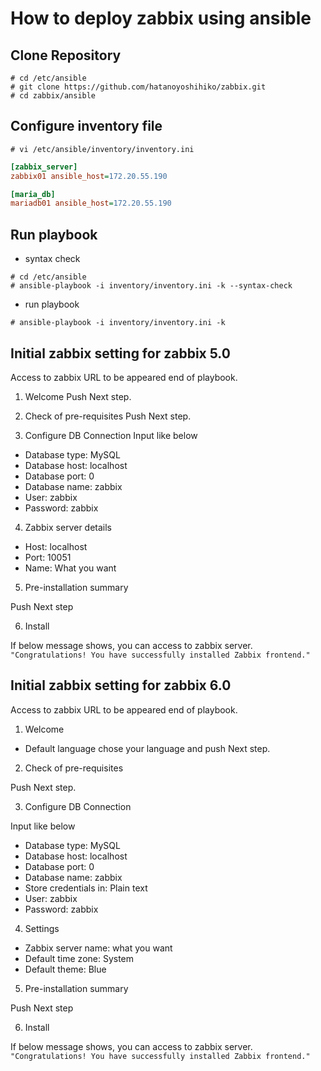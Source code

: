 # How to deploy zabbix using ansible

## Clone Repository

`# cd /etc/ansible`  
`# git clone https://github.com/hatanoyoshihiko/zabbix.git`  
`# cd zabbix/ansible`

## Configure inventory file

`# vi /etc/ansible/inventory/inventory.ini`

```ini
[zabbix_server]
zabbix01 ansible_host=172.20.55.190

[maria_db]
mariadb01 ansible_host=172.20.55.190
```

## Run playbook

- syntax check

`# cd /etc/ansible`  
`# ansible-playbook -i inventory/inventory.ini -k --syntax-check`

- run playbook

`# ansible-playbook -i inventory/inventory.ini -k`

## Initial zabbix setting for zabbix 5.0

Access to zabbix URL to be appeared end of playbook.

1. Welcome
Push Next step.

2. Check of pre-requisites
Push Next step.

3. Configure DB Connection
Input like below

- Database type: MySQL
- Database host: localhost
- Database port: 0
- Database name: zabbix
- User: zabbix
- Password: zabbix

4. Zabbix server details

- Host: localhost
- Port: 10051
- Name: What you want

5. Pre-installation summary

Push Next step

6. Install

If below message shows, you can access to zabbix server.  
`"Congratulations! You have successfully installed Zabbix frontend."`

## Initial zabbix setting for zabbix 6.0

Access to zabbix URL to be appeared end of playbook.

1. Welcome

- Default language
chose your language and push Next step.

2. Check of pre-requisites

Push Next step.

3. Configure DB Connection

Input like below

- Database type: MySQL
- Database host: localhost
- Database port: 0
- Database name: zabbix
- Store credentials in: Plain text
- User: zabbix
- Password: zabbix

4. Settings

- Zabbix server name: what you want
- Default time zone: System
- Default theme: Blue

5. Pre-installation summary

Push Next step

6. Install

If below message shows, you can access to zabbix server.  
`"Congratulations! You have successfully installed Zabbix frontend."`
